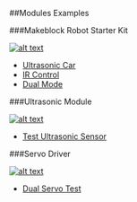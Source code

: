 ##Modules Examples


###Makeblock Robot Starter Kit


[![alt text](../images/Starter.png "")](http://www.makeblock.cc/starter-robot-kit-v2-0-blue-with-electronics/)

* [Ultrasonic Car](examples/Makeblock_Robot_Starter_Kit/Ultrasonic_car/Ultrasonic_car.ino)
* [IR Control](examples/Makeblock_Robot_Starter_Kit/IR_Control/IR_Control.ino)
* [Dual Mode](examples/Makeblock_Robot_Starter_Kit/DualMode_Starter/DualMode_Starter.ino)


###Ultrasonic Module

[![alt text](../images/Ultrasonic.png "")](https://www.makeblock.cc/me-ultrasonic-sensor-v2-0/)

* [Test Ultrasonic Sensor](examples/Me_UltrasonicSensor/TestUltrasonicSensor/TestUltrasonicSensor.ino)


###Servo Driver

[![alt text](../images/ServoDriver.png "")](http://www.makeblock.cc/me-dual-servo-driver-v2-1/)

* [Dual Servo Test](examples/Me_ServoDriver/TestServoDriver1/TestServoDriver1.ino)


